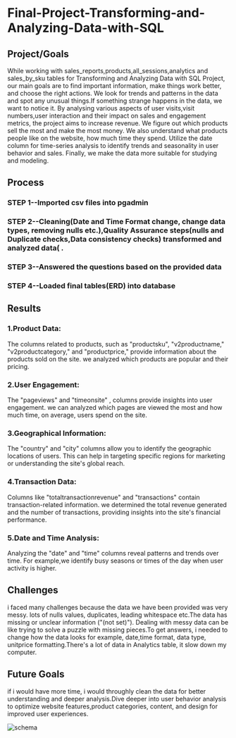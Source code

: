 # Final-Project-Transforming-and-Analyzing-Data-with-SQL

## Project/Goals
While working with sales_reports,products,all_sessions,analytics and sales_by_sku tables for Transforming and Analyzing Data with SQL Project, our main goals are to find important information, make things work better, and choose the right actions. 
We look for trends and patterns in the data and spot any unusual things.If something strange happens in the data, we want to notice it.
By analysing various aspects of user visits,visit numbers,user interaction  and their impact on sales and engagement metrics,
the project aims to increase revenue. We figure out which products sell the most and make the most money.
We also understand what products people like on the website, how much time they spend. 
Utilize the date column for time-series analysis to identify trends and seasonality in user behavior and sales.
Finally, we make the data more suitable for studying and modeling.

## Process
### STEP 1--Imported csv files into pgadmin
### STEP 2--Cleaning(Date and Time Format change, change data types, removing nulls etc.),Quality Assurance steps(nulls and Duplicate checks,Data consistency checks) transformed and analyzed data( .
### STEP 3--Answered the questions based on the provided data
### STEP 4--Loaded final tables(ERD) into database 

## Results
### 1.Product Data:
The columns related to products, such as "productsku", "v2productname," "v2productcategory," and "productprice," provide information about the products sold on the site. we analyzed which products are popular and their pricing.
### 2.User Engagement:
The "pageviews" and "timeonsite" , columns provide insights into user engagement. we can analyzed which pages are viewed the most and how much time, on average, users spend on the site.
### 3.Geographical Information:
The "country" and "city" columns allow you to identify the geographic locations of users. This can help in targeting specific regions for marketing or understanding the site's global reach.
### 4.Transaction Data:
Columns like "totaltransactionrevenue" and "transactions" contain transaction-related information. we determined the total revenue generated and the number of transactions, providing insights into the site's financial performance.
### 5.Date and Time Analysis:
Analyzing the "date" and "time" columns reveal patterns and trends over time. For example,we identify busy seasons or times of the day when user activity is higher.
## Challenges 
i faced many challenges because the data we have been provided was very messy. lots of nulls values, duplicates, leading whitespace etc.The data has missing or unclear information ("(not set)"). Dealing with messy data can be like trying to solve a puzzle with missing pieces.To get answers, i needed to change how the data looks for example, date,time format, data type, unitprice formatting.There's a lot of data in Analytics table, it slow down my computer.
## Future Goals
if i would have more time, i would throughly clean the data for better understanding and deeper analysis.Dive deeper into user behavior analysis to optimize website features,product categories, content, and design for improved user experiences.

![schema](https://github.com/rekhadivay/SQL_Project-1/assets/116858892/d163aa88-c2f2-4281-829a-c1b47e1c8f53)

